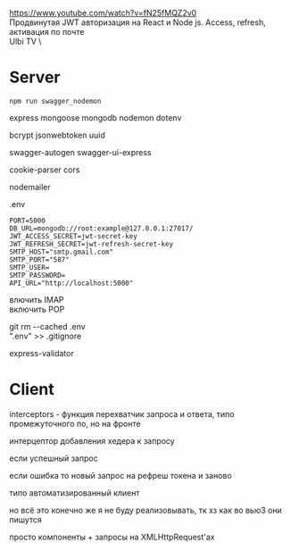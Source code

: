 https://www.youtube.com/watch?v=fN25fMQZ2v0 \
Продвинутая JWT авторизация на React и Node js. Access, refresh, активация по почте \
Ulbi TV \

# Server

```
npm run swagger_nodemon
```

express
mongoose
mongodb
nodemon
dotenv

bcrypt
jsonwebtoken
uuid

swagger-autogen
swagger-ui-express

cookie-parser
cors

nodemailer

.env
```
PORT=5000
DB_URL=mongodb://root:example@127.0.0.1:27017/
JWT_ACCESS_SECRET=jwt-secret-key
JWT_REFRESH_SECRET=jwt-refresh-secret-key
SMTP_HOST="smtp.gmail.com"
SMTP_PORT="587"
SMTP_USER=
SMTP_PASSWORD=
API_URL="http://localhost:5000"
```

влючить IMAP \
включить POP

git rm --cached .env \
".env" >> .gitignore

express-validator

# Client

interceptors - функция перехватчик запроса и ответа, типо промежуточного по, но на фронте

интерцептор добавления хедера к запросу

если успешный запрос

если ошибка то новый запрос на рефреш токена и заново

типо автоматизированный клиент

но всё это конечно же я не буду реализовывать, тк хз как во вью3 они пишутся

просто компоненты + запросы на XMLHttpRequest'ах

